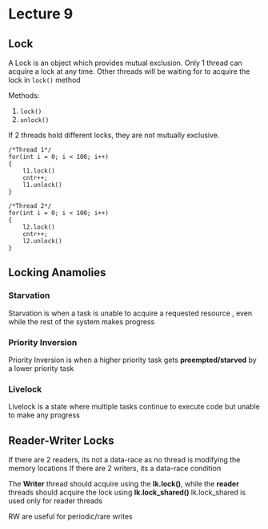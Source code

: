 # Lecture 9

## Lock
A Lock is an object which provides mutual exclusion. Only 1 thread can acquire a lock at any time. Other threads will be waiting for to acquire the lock in `lock()` method

Methods:
1. `lock()`
2. `unlock()`

If 2 threads hold different locks, they are not mutually exclusive.

```
/*Thread 1*/
for(int i = 0; i < 100; i++)
{
    l1.lock()
    cntr++;
    l1.unlock()
}

/*Thread 2*/
for(int i = 0; i < 100; i++)
{
    l2.lock()
    cntr++;
    l2.unlock()
}
```

## Locking Anamolies

### Starvation
Starvation is when a task is unable to acquire a requested resource , even while the rest of the system makes progress

### Priority Inversion
Priority Inversion is when a higher priority task gets **preempted/starved** by a lower priority task

### Livelock
Livelock is a state where multiple tasks continue to execute code but unable to make any progress

## Reader-Writer Locks
If there are 2 readers, its not a data-race as no thread is modifying the memory locations
If there are 2 writers, its a data-race condition

The **Writer** thread should acquire using the **lk.lock()**, while the **reader** threads should acquire the lock using **lk.lock_shared()**
lk.lock_shared is used only for reader threads 

RW are useful for periodic/rare writes